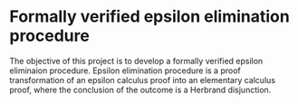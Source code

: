 # Formally verified epsilon elimination procedure
The objective of this project is to develop a formally verified epsilon eliminaion procedure.
Epsilon elimination procedure is a proof transformation of an epsilon calculus proof into an elementary calculus proof, where the conclusion of the outcome is a Herbrand disjunction.
